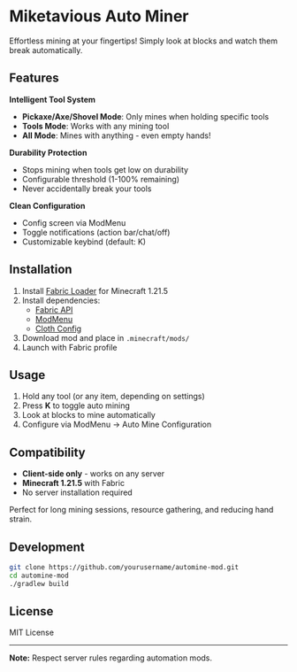 # Miketavious Auto Miner

Effortless mining at your fingertips! Simply look at blocks and watch them break automatically.

## Features

**Intelligent Tool System**
- **Pickaxe/Axe/Shovel Mode**: Only mines when holding specific tools
- **Tools Mode**: Works with any mining tool
- **All Mode**: Mines with anything - even empty hands!

**Durability Protection**
- Stops mining when tools get low on durability
- Configurable threshold (1-100% remaining)
- Never accidentally break your tools

**Clean Configuration**
- Config screen via ModMenu
- Toggle notifications (action bar/chat/off)
- Customizable keybind (default: K)

## Installation

1. Install [Fabric Loader](https://fabricmc.net/use/installer/) for Minecraft 1.21.5
2. Install dependencies:
   - [Fabric API](https://modrinth.com/mod/fabric-api)
   - [ModMenu](https://modrinth.com/mod/modmenu)
   - [Cloth Config](https://modrinth.com/mod/cloth-config)
3. Download mod and place in `.minecraft/mods/`
4. Launch with Fabric profile

## Usage

1. Hold any tool (or any item, depending on settings)
2. Press **K** to toggle auto mining
3. Look at blocks to mine automatically
4. Configure via ModMenu → Auto Mine Configuration

## Compatibility

- **Client-side only** - works on any server
- **Minecraft 1.21.5** with Fabric
- No server installation required

Perfect for long mining sessions, resource gathering, and reducing hand strain.

## Development

```bash
git clone https://github.com/yourusername/automine-mod.git
cd automine-mod
./gradlew build
```

## License

MIT License

---

**Note:** Respect server rules regarding automation mods.
